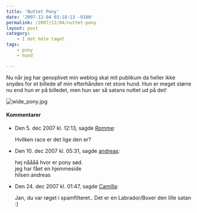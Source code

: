 ```yaml
---
title: 'Nuttet Pony'
date: '2007-12-04 03:18:13 -0100'
permalink: /2007/12/04/nuttet-pony
layout: post
category:
    - I det hele taget
tags:
    - pony
    - hund

---
```

Nu når jeg har genoplivet min weblog skal mit publikum da heller ikke snydes for et billede af min efterhånden ret store hund. Hun er meget større nu end hun er på billedet, men hun ser så satans nuttet ud på det!

![wide_pony.jpg](/images/wide_pony.jpg)
<div class="vintage-comments">
<h4>Kommentarer </h4>
<ul class="vintage-comments-list"><li>
<p class="comment-meta">Den <time pubdate datetime="2007-12-05T12:13:00+01:00">5. dec 2007 kl.  12:13</time>, sagde <a href="http://rommenet.dk">Romme</a>:</p>
<p>Hvilken race er det lige den er?</p>
</li>

<li>
<p class="comment-meta">Den <time pubdate datetime="2007-12-10T17:31:58+01:00">10. dec 2007 kl.  05:31</time>, sagde <a href="http://alindholm.dk">andreas</a>:</p>
<p>hej nåååå hvor er pony sød.<br />
 jeg har fået en hjemmeside<br />
hilsen andreas</p>
</li>

<li>
<p class="comment-meta">Den <time pubdate datetime="2007-12-24T13:47:01+01:00">24. dec 2007 kl.  01:47</time>, sagde <a href="http://">Camilla</a>:</p>
<p>Jan, du var røget i spamfilteret.. Det er en Labrador/Boxer den lille satan :)</p>
</li>
</ul>
</div>

